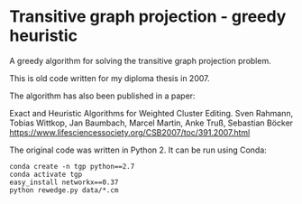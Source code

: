 # Transitive graph projection - greedy heuristic

A greedy algorithm for solving the transitive graph projection problem.

This is old code written for my diploma thesis in 2007.

The algorithm has also been published in a paper:

Exact and Heuristic Algorithms for Weighted Cluster Editing.
Sven Rahmann, Tobias Wittkop, Jan Baumbach, Marcel Martin, Anke Truß, Sebastian Böcker
https://www.lifesciencessociety.org/CSB2007/toc/391.2007.html

The original code was written in Python 2.
It can be run using Conda:

    conda create -n tgp python==2.7
    conda activate tgp
    easy_install networkx==0.37
    python rewedge.py data/*.cm

